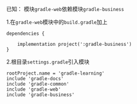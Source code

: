 已知： 模块`gradle-web`依赖模块`gradle-business`

1.在`gradle-web`模块中的`build.gradle`加上
```$xslt
dependencies {

    implementation project(':gradle-business')
}
```

2.根目录`settings.gradle`引入模块
```$xslt
rootProject.name = 'gradle-learning'
include 'gradle-docs'
include 'gradle-common'
include 'gradle-web'
include 'gradle-business'
```